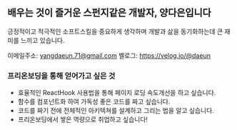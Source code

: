 ## 배우는 것이 즐거운 스펀지같은 개발자, 양다은입니다

긍정적이고 적극적인 소프트스킬을 중요하게 생각하며 개발과 삶을 동기화하는데 큰 재미를 느끼고 있습니다.

이메일주소: yangdaeun.71@gmail.com
벨로그: https://velog.io/@daeun


### 프리온보딩을 통해 얻어가고 싶은 것
- 효율적인 ReactHook 사용법을 통해 페이지 로딩 속도개선을 하고 싶습니다. 
- 함수를 컴포넌트화 하여 가독성 좋은 코드를 짜고 싶습니다.
- 코드를 짜기 전에 전체적인 아키텍쳐를 설계하고 그리는 법을 알고 싶습니다.
- 프리온보딩에서 쌓은 역량으로 취업하고 싶습니다!
 


